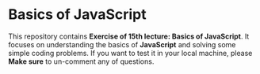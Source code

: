 # Basics of JavaScript

This repository contains **Exercise of 15th lecture: Basics of JavaScript**. It focuses on understanding the basics of **JavaScript** and solving some simple coding problems. If you want to test it in your local machine, please **Make sure** to un-comment any of questions.
